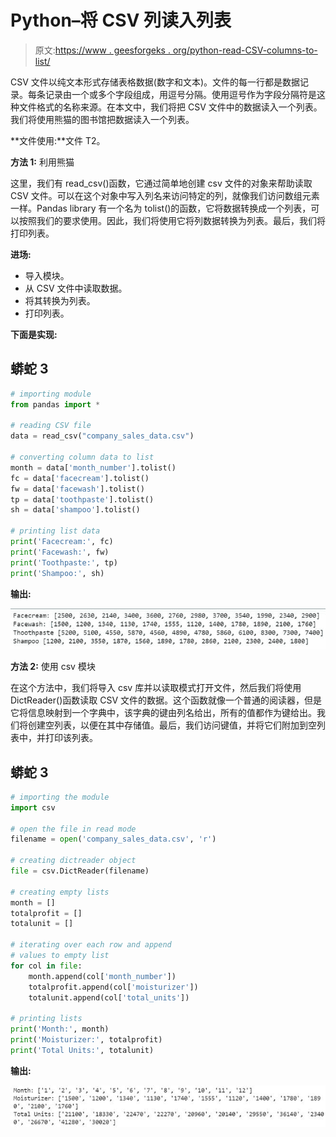 # Python–将 CSV 列读入列表

> 原文:[https://www . geesforgeks . org/python-read-CSV-columns-to-list/](https://www.geeksforgeeks.org/python-read-csv-columns-into-list/)

CSV 文件以纯文本形式存储表格数据(数字和文本)。文件的每一行都是数据记录。每条记录由一个或多个字段组成，用逗号分隔。使用逗号作为字段分隔符是这种文件格式的名称来源。在本文中，我们将把 CSV 文件中的数据读入一个列表。我们将使用熊猫的图书馆把数据读入一个列表。

**文件使用:**文件 T2。

**方法 1:** 利用熊猫

这里，我们有 read_csv()函数，它通过简单地创建 csv 文件的对象来帮助读取 CSV 文件。可以在这个对象中写入列名来访问特定的列，就像我们访问数组元素一样。Pandas library 有一个名为 tolist()的函数，它将数据转换成一个列表，可以按照我们的要求使用。因此，我们将使用它将列数据转换为列表。最后，我们将打印列表。

**进场:**

*   导入模块。
*   从 CSV 文件中读取数据。
*   将其转换为列表。
*   打印列表。

**下面是实现:**

## 蟒蛇 3

```py
# importing module
from pandas import *

# reading CSV file
data = read_csv("company_sales_data.csv")

# converting column data to list
month = data['month_number'].tolist()
fc = data['facecream'].tolist()
fw = data['facewash'].tolist()
tp = data['toothpaste'].tolist()
sh = data['shampoo'].tolist()

# printing list data
print('Facecream:', fc)
print('Facewash:', fw)
print('Toothpaste:', tp)
print('Shampoo:', sh)
```

**输出:**

![](img/083b839463a487dc9f40cd085b5292d4.png)

**方法 2:** 使用 csv 模块

在这个方法中，我们将导入 csv 库并以读取模式打开文件，然后我们将使用 DictReader()函数读取 CSV 文件的数据。这个函数就像一个普通的阅读器，但是它将信息映射到一个字典中，该字典的键由列名给出，所有的值都作为键给出。我们将创建空列表，以便在其中存储值。最后，我们访问键值，并将它们附加到空列表中，并打印该列表。

## 蟒蛇 3

```py
# importing the module
import csv

# open the file in read mode
filename = open('company_sales_data.csv', 'r')

# creating dictreader object
file = csv.DictReader(filename)

# creating empty lists
month = []
totalprofit = []
totalunit = []

# iterating over each row and append
# values to empty list
for col in file:
    month.append(col['month_number'])
    totalprofit.append(col['moisturizer'])
    totalunit.append(col['total_units'])

# printing lists
print('Month:', month)
print('Moisturizer:', totalprofit)
print('Total Units:', totalunit)
```

**输出:**

![](img/f632c45ace32adb27a02391594a1cfab.png)